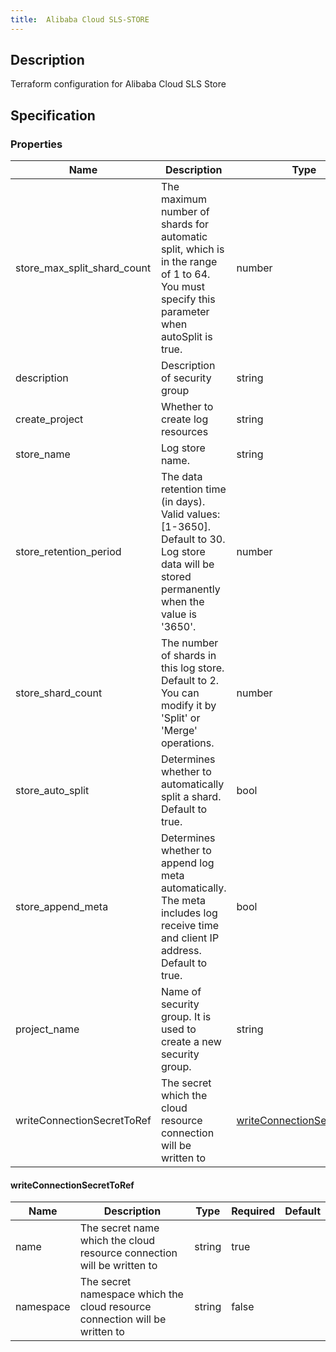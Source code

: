 ```yaml
---
title:  Alibaba Cloud SLS-STORE
---
```


## Description

Terraform configuration for Alibaba Cloud SLS Store

## Specification


### Properties

 Name | Description | Type | Required | Default 
 ------------ | ------------- | ------------- | ------------- | ------------- 
 store_max_split_shard_count | The maximum number of shards for automatic split, which is in the range of 1 to 64. You must specify this parameter when autoSplit is true. | number | true |  
 description | Description of security group | string | true |  
 create_project | Whether to create log resources | string | true |  
 store_name | Log store name. | string | true |  
 store_retention_period | The data retention time (in days). Valid values: [1-3650]. Default to 30. Log store data will be stored permanently when the value is '3650'. | number | true |  
 store_shard_count | The number of shards in this log store. Default to 2. You can modify it by 'Split' or 'Merge' operations. | number | true |  
 store_auto_split | Determines whether to automatically split a shard. Default to true. | bool | true |  
 store_append_meta | Determines whether to append log meta automatically. The meta includes log receive time and client IP address. Default to true. | bool | true |  
 project_name | Name of security group. It is used to create a new security group. | string | true |  
 writeConnectionSecretToRef | The secret which the cloud resource connection will be written to | [writeConnectionSecretToRef](#writeConnectionSecretToRef) | false |  


#### writeConnectionSecretToRef

 Name | Description | Type | Required | Default 
 ------------ | ------------- | ------------- | ------------- | ------------- 
 name | The secret name which the cloud resource connection will be written to | string | true |  
 namespace | The secret namespace which the cloud resource connection will be written to | string | false |  
